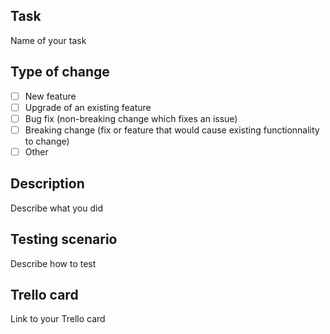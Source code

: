 ## Task
Name of your task

## Type of change
- [ ]  New feature
- [ ] Upgrade of an existing feature
- [ ] Bug fix (non-breaking change which fixes an issue)
- [ ] Breaking change (fix or feature that would cause existing functionnality to change)
- [ ] Other

## Description
Describe what you did

## Testing scenario
Describe how to test

## Trello card
Link to your Trello card
